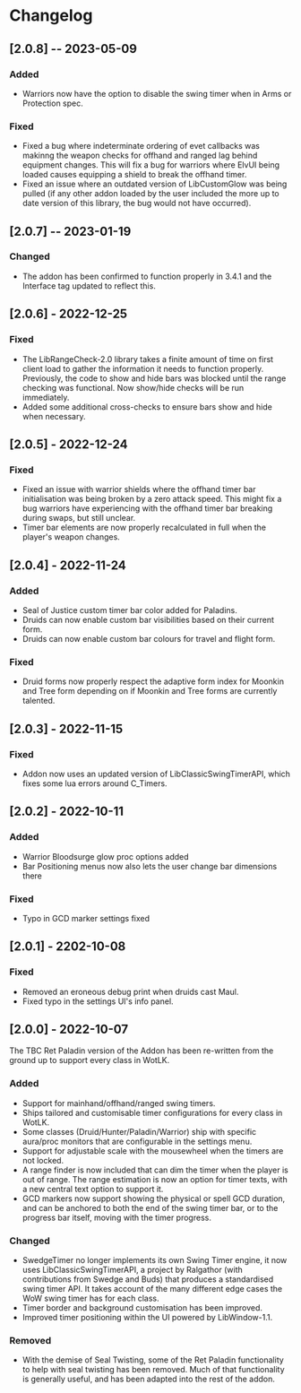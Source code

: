 # Changelog

## [2.0.8] -- 2023-05-09

### Added
- Warriors now have the option to disable the swing timer when in Arms or Protection spec.

### Fixed
- Fixed a bug where indeterminate ordering of evet callbacks was makinng the weapon checks for offhand and ranged lag behind
  equipment changes. This will fix a bug for warriors where ElvUI being loaded causes equipping a shield to break the offhand timer.
- Fixed an issue where an outdated version of LibCustomGlow was being pulled (if any other addon loaded by the user included the 
  more up to date version of this library, the bug would not have occurred).

## [2.0.7] -- 2023-01-19

### Changed
- The addon has been confirmed to function properly in 3.4.1 and the Interface tag updated to reflect this.

## [2.0.6] - 2022-12-25

### Fixed
- The LibRangeCheck-2.0 library takes a finite amount of time on first client load to gather the information it needs to 
  function properly. Previously, the code to show and hide bars was blocked until the range checking
  was functional. Now show/hide checks will be run immediately.
- Added some additional cross-checks to ensure bars show and hide when necessary.


## [2.0.5] - 2022-12-24

### Fixed
- Fixed an issue with warrior shields where the offhand timer bar initialisation was
  being broken by a zero attack speed. This might fix a bug warriors have experiencing
  with the offhand timer bar breaking during swaps, but still unclear.
- Timer bar elements are now properly recalculated in full when the player's weapon changes.

## [2.0.4] - 2022-11-24

### Added 
- Seal of Justice custom timer bar color added for Paladins.
- Druids can now enable custom bar visibilities based on their current form.
- Druids can now enable custom bar colours for travel and flight form.

### Fixed
- Druid forms now properly respect the adaptive form index for Moonkin and Tree form
depending on if Moonkin and Tree forms are currently talented.

## [2.0.3] - 2022-11-15

### Fixed
- Addon now uses an updated version of LibClassicSwingTimerAPI, which fixes some lua errors around C_Timers.

## [2.0.2] - 2022-10-11

### Added
- Warrior Bloodsurge glow proc options added
- Bar Positioning menus now also lets the user change bar dimensions there

### Fixed
- Typo in GCD marker settings fixed

## [2.0.1] - 2202-10-08

### Fixed
- Removed an eroneous debug print when druids cast Maul.
- Fixed typo in the settings UI's info panel.

## [2.0.0] - 2022-10-07

The TBC Ret Paladin version of the Addon has been re-written from the ground up to support
every class in WotLK.

### Added
- Support for mainhand/offhand/ranged swing timers.
- Ships tailored and customisable timer configurations for every class in WotLK.
- Some classes (Druid/Hunter/Paladin/Warrior) ship with specific aura/proc monitors that are
  configurable in the settings menu.
- Support for adjustable scale with the mousewheel when the timers are not locked.
- A range finder is now included that can dim the timer when the player is out of range.
  The range estimation is now an option for timer texts, with a new central text option to support it.
- GCD markers now support showing the physical or spell GCD duration, and can be anchored to both
  the end of the swing timer bar, or to the progress bar itself, moving with the timer progress.

### Changed
- SwedgeTimer no longer implements its own Swing Timer engine, it now uses LibClassicSwingTimerAPI, a project by Ralgathor (with contributions from Swedge and Buds) that produces a standardised swing timer API. It takes account of the many different edge cases the WoW swing timer has for each class.
- Timer border and background customisation has been improved.
- Improved timer positioning within the UI powered by LibWindow-1.1.

### Removed
- With the demise of Seal Twisting, some of the Ret Paladin functionality to help with seal
  twisting has been removed. Much of that functionality is generally useful, and has been adapted into the rest of the addon.